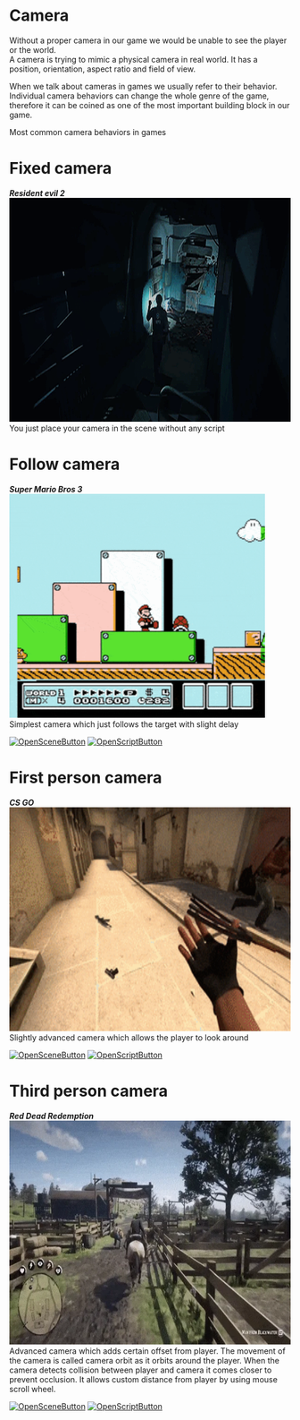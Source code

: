 # Camera
Without a proper camera in our game we would be unable to see the player or the world.  
A camera is trying to mimic a physical camera in real world.
It has a position, orientation, aspect ratio and field of view.

When we talk about cameras in games we usually refer to their behavior.
Individual camera behaviors can change the whole genre of the game, therefore it can be coined
as one of the most important building block in our game.

Most common camera behaviors in games
# Fixed camera

***Resident evil 2***  
<img src="../../img/resident_evil_2.webp" alt="resident_evil_2" height="400"/>  
You just place your camera in the scene without any script

# Follow camera

***Super Mario Bros 3***  
<img src="../../img/super_mario_bros_3.gif" alt="super_mario_bros_3" height="400"/>  
Simplest camera which just follows the target with slight delay

[![OpenSceneButton](https://img.shields.io/badge/Open%20scene-4287f5?style=for-the-badge 'OpenSceneButton')](http://localhost:8081/?actionType=loadScene&value=FollowCamera.unity) [![OpenScriptButton](https://img.shields.io/badge/Open%20script-4287f5?style=for-the-badge 'OpenScriptButton')](http://localhost:8081/?actionType=loadScript&value=Runtime/Camera/FollowCamera.cs)

# First person camera

***CS GO***  
<img src="../../img/cs_go.gif" alt="cs_go" height="400"/>  
Slightly advanced camera which allows the player to look around

[![OpenSceneButton](https://img.shields.io/badge/Open%20scene-4287f5?style=for-the-badge 'OpenSceneButton')](http://localhost:8081/?actionType=loadScene&value=FirstPersonCamera.unity) [![OpenScriptButton](https://img.shields.io/badge/Open%20script-4287f5?style=for-the-badge 'OpenScriptButton')](http://localhost:8081/?actionType=loadScript&value=Runtime/Camera/FirstPersonCamera.cs)

# Third person camera

***Red Dead Redemption***  
<img src="../../img/red_dead_redemption_horse.webp" alt="red_dead_redemption_horse" height="400"/>  
Advanced camera which adds certain offset from player.
The movement of the camera is called camera orbit as it orbits around the player.
When the camera detects collision between player and camera it comes closer to prevent occlusion.
It allows custom distance from player by using mouse scroll wheel.

[![OpenSceneButton](https://img.shields.io/badge/Open%20scene-4287f5?style=for-the-badge 'OpenSceneButton')](http://localhost:8081/?actionType=loadScene&value=ThirdPersonCamera.unity) [![OpenScriptButton](https://img.shields.io/badge/Open%20script-4287f5?style=for-the-badge 'OpenScriptButton')](http://localhost:8081/?actionType=loadScript&value=Runtime/Camera/ThirdPersonCamera.cs)